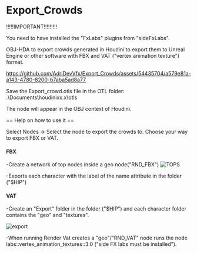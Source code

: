 # Export_Crowds
!!!!!IMPORTANT!!!!!!!!!

You need to have installed the "FxLabs" plugins from "sideFxLabs".


OBJ-HDA to export crowds generated in Houdini to export them to Unreal Engine or other software 
with FBX and VAT ("vertex animation texture") format.




https://github.com/AdriDevVfx/Export_Crowds/assets/54435704/a579e81a-a143-4780-8200-b7aba5ad8a77




Save the Export_crowd.otls file in the OTL folder:
.\Documents\houdinixx.x\otls

The node will appear in the OBJ context of Houdini.

== Help on how to use it ==

Select Nodes -> Select the node to export the crowds to.
Choose your way to export FBX or VAT.


#### FBX ####

-Create a network of top nodes inside a geo node("RND_FBX")
![TOPS](https://github.com/AdriDevVfx/Export_Crowds/assets/54435704/91d3da31-00e5-48a3-9d3f-0c05dacf35d8)

-Exports each character with the label of the name attribute in the folder ("$HIP")



#### VAT ####

-Create an "Export" folder in the folder ("$HIP") and each character folder contains the "geo" and "textures".

![export](https://github.com/AdriDevVfx/Export_Crowds/assets/54435704/6d7e3ec2-25de-4701-90a7-4da13ec86ee0)

-When running Render Vat creates a "geo"/"RND_VAT" node runs the node labs::vertex_animation_textures::3.0 ("side FX labs must be installed"). 
